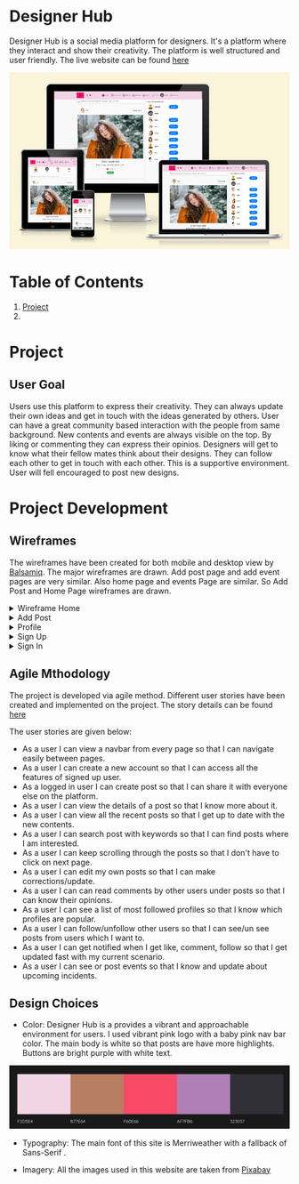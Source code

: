 # Designer Hub

Designer Hub is a social media platform for designers. It's a platform where they interact and show their creativity. The platform is well structured and 
user friendly. 
The live website can be found [here](https://designerhubfrontend-3b76bba91fa8.herokuapp.com/)

![Responsitor Imaget](docs/readme/images/responsitor.png)

# Table of Contents

1. [Project](#project)
2.






# Project

## User Goal

Users use this platform to express their creativity. They can always update their own ideas and get in touch with the ideas generated by others. 
User can have a great community based interaction with the people from same background. New contents and events are always visible on the top. By liking or commenting they can express their opinios. Designers will get to know what their fellow mates think about their designs. They can follow each other to get in touch with each other. This is a supportive environment. User will fell encouraged to post new designs.

# Project Development

## Wireframes

The wireframes have been created for both mobile and desktop view by [Balsamiq](https://balsamiq.com/). The major wireframes are drawn. Add post page and add event pages are very similar. Also home page and events Page are similar. So Add Post and Home Page wireframes are drawn.

<details>
  <summary>Wireframe Home</summary>
  ![Home Desktop](docs/readme/images/Home Desktop.png)
  ![Home Mobile](docs/readme/images/Home Mobile.png)

</details>

<details>
  <summary>Add Post</summary>
  ![Add Post Desktop](docs/readme/images/ Desktop Add Post.png)
  ![Add Post Mobile](docs/readme/images/Mobile AddPost.png)

</details>

<details>
  <summary>Profile</summary>
  ![Profile Desktop](docs/readme/images/Profile Desktop.png)
  ![Profile Mobile](docs/readme/images/Profile Mobile.png)

</details>

<details>
  <summary>Sign Up</summary>
  ![SignUp Desktop](docs/readme/images/Signup Desktop.png)
  ![SignUp Mobile](docs/readme/images/Signup Mobile.png)

</details>

<details>
  <summary>Sign In</summary>
  ![SignIn Desktop](docs/readme/images/Signin Desktop.png)
  ![SignIn Mobile](docs/readme/images/Signin Mobile.png)

</details>


## Agile Mthodology

The project is developed via agile method. Different user stories have been created and implemented on the project. The story details can be found 
[here](https://github.com/users/farhatamannaislam/projects/7/views/1)

The user stories are given below:

* As a user I can view a navbar from every page so that I can navigate easily between pages.
* As a user I can create a new account so that I can access all the features of signed up user.
* As a logged in user I can create post so that I can share it with everyone else on the platform.
* As a user I can view the details of a post so that I know more about it.
* As a user I can view all the recent posts so that I get up to date with the new contents.
* As a user I can search post with keywords so that I can find posts where I am interested.
* As a user I can keep scrolling through the posts so that I don't have to click on next page.
* As a user I can edit my own posts so that I can make corrections/update.
* As a user I can can read comments by other users under posts so that I can know their opinions.
* As a user I can see a list of most followed profiles so that I know which profiles are popular.
* As a user I can follow/unfollow other users so that I can see/un see posts from users which I want to.
* As a user I can get notified when I get like, comment, follow so that I get updated fast with my current scenario.
* As a user I can see or post events so that I know and update about upcoming incidents.

## Design Choices

* Color: Designer Hub is a provides a vibrant and approachable environment for users. I used vibrant pink logo with a baby pink nav bar color.
The main body is white so that posts are have more highlights. Buttons are bright purple with white text. 

![Color palatte](docs/readme/images/colormind.png)

* Typography: The main font of this site is Merriweather with a fallback of  Sans-Serif .

* Imagery: All the images used in this website are taken from [Pixabay](https://pixabay.com/images/search/free%20images/)





